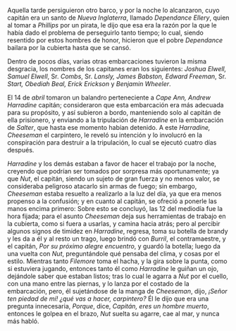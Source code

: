 Aquella tarde persiguieron otro barco, y por la noche lo alcanzaron, cuyo capitán era un santo de *Nueva Inglaterra*, llamado *Dependance Ellery*, quien al tomar a *Phillips* por un pirata, le dijo que esa era la razón por la que le había dado el problema de perseguirlo tanto tiempo; lo cual, siendo resentido por estos hombres de honor, hicieron que el pobre *Dependance* bailara por la cubierta hasta que se cansó.

Dentro de pocos días, varias otras embarcaciones tuvieron la misma desgracia, los nombres de los capitanes eran los siguientes: *Joshua Elwell, Samuel Elwell*, Sr. *Combs*, Sr. *Lansly, James Babston, Edward Freeman*, Sr. *Start, Obediah Beal, Erick Erickson* y *Benjamin Wheeler*.

El 14 de *abril* tomaron un balandro perteneciente a *Cape Ann, Andrew Harradine* capitán; consideraron que esta embarcación era más adecuada para su propósito, y así subieron a bordo, manteniendo solo al capitán de ella prisionero, y enviando a la tripulación de *Harradine* en la embarcación de *Salter*, que hasta ese momento habían detenido. A este *Harradine, Cheeseman* el carpintero, le reveló su intención y lo involucró en la conspiración para destruir a la tripulación, lo cual se ejecutó cuatro días después.

*Harradine* y los demás estaban a favor de hacer el trabajo por la noche, creyendo que podrían ser tomados por sorpresa más oportunamente; ya que *Nut*, el capitán, siendo un sujeto de gran fuerza y no menos valor, se consideraba peligroso atacarlo sin armas de fuego; sin embargo, *Cheeseman* estaba resuelto a realizarlo a la luz del día, ya que era menos propenso a la confusión; y en cuanto al capitán, se ofreció a ponerle las manos encima primero: Sobre esto se concluyó, las 12 del mediodía fue la hora fijada; para el asunto *Cheeseman* deja sus herramientas de trabajo en la cubierta, como si fuera a usarlas, y camina hacia atrás; pero al percibir algunos signos de timidez en *Harradine*, regresa, toma su botella de brandy y les da a él y al resto un trago, luego brindó con *Burril*, el contramaestre, y el capitán, *Por su próximo alegre encuentro*, y guardó la botella; luego da una vuelta con *Nut*, preguntándole qué pensaba del clima, y cosas por el estilo. Mientras tanto *Filemore* toma el hacha, y la gira sobre la punta, como si estuviera jugando, entonces tanto él como *Harradine* le guiñan un ojo, dejándole saber que estaban listos; tras lo cual le agarra a *Nut* por el cuello, con una mano entre las piernas, y lo lanza por el costado de la embarcación, pero, él sujetándose de la manga de *Cheeseman*, dijo, *¡Señor ten piedad de mí! ¿qué vas a hacer, carpintero?* Él le dijo que era una pregunta innecesaria, *Porque*, dice, *Capitán, eres un hombre muerto*, entonces le golpea en el brazo, *Nut* suelta su agarre, cae al mar, y nunca más habló.